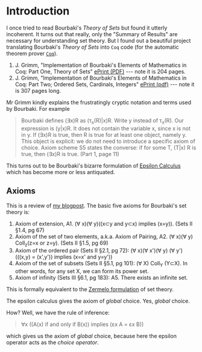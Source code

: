 # Introduction #

I once tried to read Bourbaki's _Theory of Sets_ but found it utterly incoherent. It turns out that really, only the "Summary of Results" are necessary for understanding set theory. But I found out a beautiful project translating Bourbaki's _Theory of Sets_ into `Coq` code (for the automatic theorem prover [`Coq`](http://en.wikipedia.org/wiki/Coq)).

  1. J. Grimm, "Implementation of Bourbaki's Elements of Mathematics in Coq: Part One, Theory of Sets" [ePrint (PDF)](http://hal.archives-ouvertes.fr/docs/00/40/81/43/PDF/RR-6999.pdf) --- note it is 204 pages.
  1. J. Grimm, "Implementation of Bourbaki's Elements of Mathematics in Coq: Part Two; Ordered Sets, Cardinals, Integers" [ePrint (pdf)](http://hal.archives-ouvertes.fr/docs/00/44/07/86/PDF/RR-7150.pdf) --- note it is 307 pages long.

Mr Grimm kindly explains the frustratingly cryptic notation and terms used by Bourbaki. For example

> Bourbaki defines (∃x)R as (τ<sub>x</sub>(R)|x)R. Write y instead of τ<sub>x</sub>(R). Our
> expression is (y|x)R. It does not contain the variable x, since x is not in y.
> If (∃x)R is true, then R is true for at least one object, namely y.
> This object is explicit: we do not need to introduce a specific axiom of choice.
> Axiom scheme S5 states the converse: if for some T, (T|x) R is true, then
> (∃x)R is true. (Part 1, page 11)

This turns out to be Bourbaki's bizarre formulation of [Epsilon Calculus](http://en.wikipedia.org/wiki/Epsilon_calculus) which has become more or less antiquated.

## Axioms ##

This is a review of [my blogpost](http://texnicalstuff.blogspot.com/2011/10/epsilon-calculus.html). The basic five axioms for Bourbaki's set theory is:

  1. Axiom of extension, A1. (∀ x)(∀ y)((x⊂y and y⊂x) implies (x=y)). (Sets II §1.4, pg 67)
  1. Axiom of the set of two elements, a.k.a. Axiom of Pairing, A2. (∀ x)(∀ y) Coll<sub>z</sub>(z=x or z=y). (Sets II §1.5, pg 69)
  1. Axiom of the ordered pair (Sets II §2.1, pg 72): (∀ x)(∀ x')(∀ y) (∀ y') (((x,y) = (x',y')) implies (x=x' and y=y'))
  1. Axiom of the set of subsets (Sets II §5.1, pg 101): (∀ X) Coll<sub>Y</sub> (Y⊂X). In other words, for any set X, we can form its power set.
  1. Axiom of infinity (Sets III §6.1, pg 183): A5. There exists an infinite set.

This is formally equivalent to the [Zermelo formulation](http://en.wikipedia.org/wiki/Zermelo_set_theory) of set theory.

The epsilon calculus gives the axiom of _global_ choice. Yes, _global_ choice.

How? Well, we have the rule of inference:

> ∀x ((A(x) if and only if B(x)) implies (εx A = εx B))

which gives us the axiom of _global_ choice, because here the epsilon operator acts as the _choice operator_.